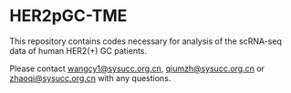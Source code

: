 # HER2pGC-TME
This repository contains codes necessary for analysis of the scRNA-seq data of human HER2(+) GC patients.

Please contact wangcy1@sysucc.org.cn, qiumzh@sysucc.org.cn or zhaoqi@sysucc.org.cn with any questions.
